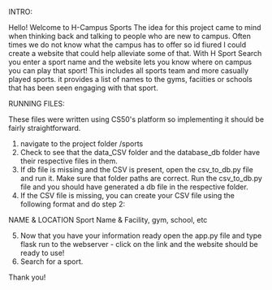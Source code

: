 INTRO:

Hello! Welcome to H-Campus Sports
The idea for this project came to mind when thinking back and talking to people who are new to campus.
Often times we do not know what the campus has to offer so id fiured I could create a website that could help alleviate some of that.
With H Sport Search you enter a sport name and the website lets you know where on campus you can play that sport! This includes
all sports team and more casually played sports. it provides a list of names to the gyms, faciities or schools that has been seen engaging with that sport.



RUNNING FILES:

These files were written using CS50's platform so implementing it should be fairly straightforward.
1. navigate to the project folder /sports
2. Check to see that the data_CSV folder and the database_db folder have their respective files in them.
3. If db file is missing and the CSV is present, open the csv_to_db.py file and run it. Make sure that folder paths are correct.
Run the csv_to_db.py file and you should have generated a db file in the respective folder.
4. If the CSV file is missing, you can create your CSV file using the following format and do step 2:

NAME & LOCATION
Sport Name & Facility, gym, school, etc

5. Now that you have your information ready open the app.py file and type flask run to the webserver - click on the link and the website should be ready to use!
6. Search for a sport.


Thank you!
